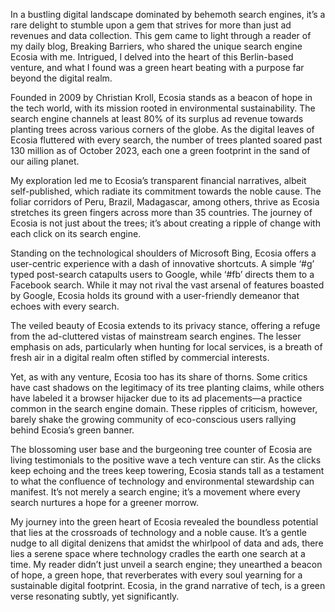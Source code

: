 In a bustling digital landscape dominated by behemoth search engines, it’s a rare delight to stumble upon a gem that strives for more than just ad revenues and data collection. This gem came to light through a reader of my daily blog, Breaking Barriers, who shared the unique search engine Ecosia with me. Intrigued, I delved into the heart of this Berlin-based venture, and what I found was a green heart beating with a purpose far beyond the digital realm.

Founded in 2009 by Christian Kroll, Ecosia stands as a beacon of hope in the tech world, with its mission rooted in environmental sustainability. The search engine channels at least 80% of its surplus ad revenue towards planting trees across various corners of the globe. As the digital leaves of Ecosia fluttered with every search, the number of trees planted soared past 130 million as of October 2023, each one a green footprint in the sand of our ailing planet.

My exploration led me to Ecosia’s transparent financial narratives, albeit self-published, which radiate its commitment towards the noble cause. The foliar corridors of Peru, Brazil, Madagascar, among others, thrive as Ecosia stretches its green fingers across more than 35 countries. The journey of Ecosia is not just about the trees; it’s about creating a ripple of change with each click on its search engine.

Standing on the technological shoulders of Microsoft Bing, Ecosia offers a user-centric experience with a dash of innovative shortcuts. A simple ‘#g’ typed post-search catapults users to Google, while ‘#fb’ directs them to a Facebook search. While it may not rival the vast arsenal of features boasted by Google, Ecosia holds its ground with a user-friendly demeanor that echoes with every search.

The veiled beauty of Ecosia extends to its privacy stance, offering a refuge from the ad-cluttered vistas of mainstream search engines. The lesser emphasis on ads, particularly when hunting for local services, is a breath of fresh air in a digital realm often stifled by commercial interests.

Yet, as with any venture, Ecosia too has its share of thorns. Some critics have cast shadows on the legitimacy of its tree planting claims, while others have labeled it a browser hijacker due to its ad placements—a practice common in the search engine domain. These ripples of criticism, however, barely shake the growing community of eco-conscious users rallying behind Ecosia’s green banner.

The blossoming user base and the burgeoning tree counter of Ecosia are living testimonials to the positive wave a tech venture can stir. As the clicks keep echoing and the trees keep towering, Ecosia stands tall as a testament to what the confluence of technology and environmental stewardship can manifest. It’s not merely a search engine; it’s a movement where every search nurtures a hope for a greener morrow.

My journey into the green heart of Ecosia revealed the boundless potential that lies at the crossroads of technology and a noble cause. It’s a gentle nudge to all digital denizens that amidst the whirlpool of data and ads, there lies a serene space where technology cradles the earth one search at a time. My reader didn’t just unveil a search engine; they unearthed a beacon of hope, a green hope, that reverberates with every soul yearning for a sustainable digital footprint. Ecosia, in the grand narrative of tech, is a green verse resonating subtly, yet significantly.